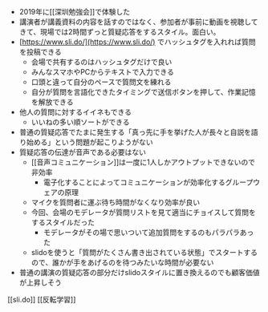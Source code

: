 
- 2019年に[[深圳勉強会]]で体験した
- 講演者が講義資料の内容を話すのではなく、参加者が事前に動画を視聴してきて、現場では2時間ずっと質疑応答をするスタイル。面白い。
- [https://www.sli.do/](https://www.sli.do/) でハッシュタグを入れれば質問を投稿できる
    - 会場で共有するのはハッシュタグだけで良い
    - みんなスマホやPCからテキストで入力できる
    - 口頭と違って自分のペースで質問文を練れる
    - 自分が質問を言語化できたタイミングで送信ボタンを押して、作業記憶を解放できる
- 他人の質問に対するイイネもできる
    - いいねの多い順ソートができる
- 普通の質疑応答でたまに発生する「真っ先に手を挙げた人が長々と自説を語り始める」という問題が起こりようがない
- 質疑応答の伝達が音声である必要はない
    - [[音声コミュニケーション]]は一度に1人しかアウトプットできないので非効率
        - 電子化することによってコミュニケーションが効率化するグループウェアの原理
    - マイクを質問者に運ぶ待ち時間がなくなり効率が良い
    - 今回、会場のモデレータが質問リストを見て適当にチョイスして質問をするスタイルだった
        - モデレータがその場で思いついて追加質問をするのもパラパラあった
    - slidoを使うと「質問がたくさん書き出されている状態」でスタートするので、誰かが手をあげるのを待つみたいな時間が必要ない
- 普通の講演の質疑応答の部分だけslidoスタイルに置き換えるのでも顧客価値が上昇しそう

[[sli.do]]
[[反転学習]]
